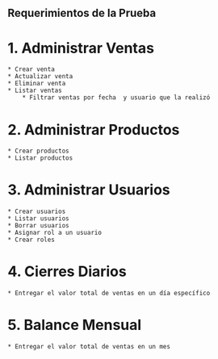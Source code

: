 ## Requerimientos de la Prueba

# 1. Administrar Ventas

    * Crear venta
    * Actualizar venta
    * Eliminar venta
    * Listar ventas
        * Filtrar ventas por fecha  y usuario que la realizó
 
 # 2. Administrar Productos

    * Crear productos
    * Listar productos


 # 3. Administrar Usuarios

    * Crear usuarios
    * Listar usuarios
    * Borrar usuarios
    * Asignar rol a un usuario
    * Crear roles
 
 # 4. Cierres Diarios

    * Entregar el valor total de ventas en un día específico

# 5. Balance Mensual

    * Entregar el valor total de ventas en un mes
